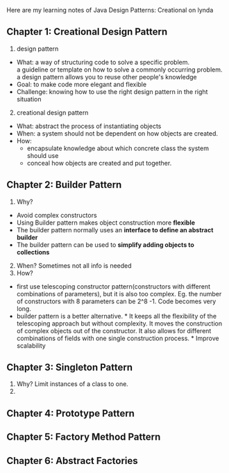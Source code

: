 Here are my learning notes of Java Design Patterns: Creational on lynda

## Chapter 1: Creational Design Pattern
1. design pattern
* What: a way of structuring code to solve a specific problem.   
      a guideline or template on how to solve a commonly occurring problem.
      a design pattern allows you to reuse other people's knowledge
* Goal: to make code more elegant and flexible
* Challenge: knowing how to use the right design pattern in the right situation
2. creational design pattern 
* What: abstract the process of instantiating objects
* When: a system should not be dependent on how objects are created.
* How:
  * encapsulate knowledge about which concrete class the system should use
  * conceal how objects are created and put together.

## Chapter 2: Builder Pattern 
1. Why?   
* Avoid complex constructors
* Using Builder pattern makes object construction more **flexible**
* The builder pattern normally uses an **interface to define an abstract builder**
* The builder pattern can be used to **simplify adding objects to collections**
2. When?  Sometimes not all info is needed
3. How?
* first use telescoping constructor pattern(constructors with different combinations of parameters), but it is also too complex. Eg. the number of constructors with 8 parameters can be 2^8 -1. Code becomes very long.
* builder pattern is a better alternative. 
      * It keeps all the flexibility of the telescoping approach but without complexity. It moves the construction of complex objects out of the constructor. It also allows for different combinations of fields with one single construction process. 
      * Improve scalability

## Chapter 3: Singleton Pattern
1. Why?
Limit instances of a class to one. 
2. 
## Chapter 4: Prototype Pattern 
## Chapter 5: Factory Method Pattern
## Chapter 6: Abstract Factories
